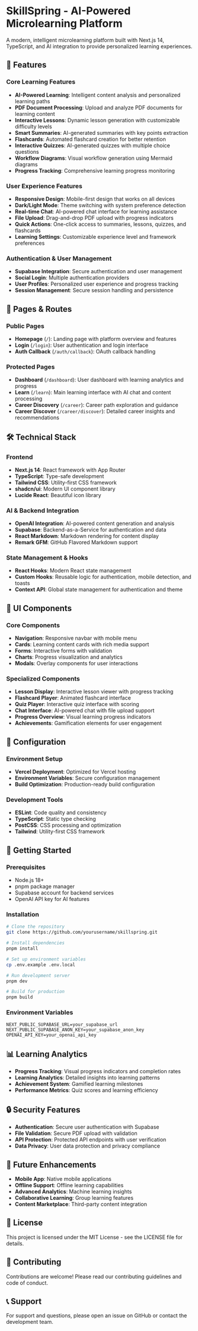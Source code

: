 # SkillSpring - AI-Powered Microlearning Platform

A modern, intelligent microlearning platform built with Next.js 14, TypeScript, and AI integration to provide personalized learning experiences.

## 🚀 Features

### Core Learning Features
- **AI-Powered Learning**: Intelligent content analysis and personalized learning paths
- **PDF Document Processing**: Upload and analyze PDF documents for learning content
- **Interactive Lessons**: Dynamic lesson generation with customizable difficulty levels
- **Smart Summaries**: AI-generated summaries with key points extraction
- **Flashcards**: Automated flashcard creation for better retention
- **Interactive Quizzes**: AI-generated quizzes with multiple choice questions
- **Workflow Diagrams**: Visual workflow generation using Mermaid diagrams
- **Progress Tracking**: Comprehensive learning progress monitoring

### User Experience Features
- **Responsive Design**: Mobile-first design that works on all devices
- **Dark/Light Mode**: Theme switching with system preference detection
- **Real-time Chat**: AI-powered chat interface for learning assistance
- **File Upload**: Drag-and-drop PDF upload with progress indicators
- **Quick Actions**: One-click access to summaries, lessons, quizzes, and flashcards
- **Learning Settings**: Customizable experience level and framework preferences

### Authentication & User Management
- **Supabase Integration**: Secure authentication and user management
- **Social Login**: Multiple authentication providers
- **User Profiles**: Personalized user experience and progress tracking
- **Session Management**: Secure session handling and persistence

## 📱 Pages & Routes

### Public Pages
- **Homepage** (`/`): Landing page with platform overview and features
- **Login** (`/login`): User authentication and login interface
- **Auth Callback** (`/auth/callback`): OAuth callback handling

### Protected Pages
- **Dashboard** (`/dashboard`): User dashboard with learning analytics and progress
- **Learn** (`/learn`): Main learning interface with AI chat and content processing
- **Career Discovery** (`/career`): Career path exploration and guidance
- **Career Discover** (`/career/discover`): Detailed career insights and recommendations

## 🛠️ Technical Stack

### Frontend
- **Next.js 14**: React framework with App Router
- **TypeScript**: Type-safe development
- **Tailwind CSS**: Utility-first CSS framework
- **shadcn/ui**: Modern UI component library
- **Lucide React**: Beautiful icon library

### AI & Backend Integration
- **OpenAI Integration**: AI-powered content generation and analysis
- **Supabase**: Backend-as-a-Service for authentication and data
- **React Markdown**: Markdown rendering for content display
- **Remark GFM**: GitHub Flavored Markdown support

### State Management & Hooks
- **React Hooks**: Modern React state management
- **Custom Hooks**: Reusable logic for authentication, mobile detection, and toasts
- **Context API**: Global state management for authentication and theme

## 🎨 UI Components

### Core Components
- **Navigation**: Responsive navbar with mobile menu
- **Cards**: Learning content cards with rich media support
- **Forms**: Interactive forms with validation
- **Charts**: Progress visualization and analytics
- **Modals**: Overlay components for user interactions

### Specialized Components
- **Lesson Display**: Interactive lesson viewer with progress tracking
- **Flashcard Player**: Animated flashcard interface
- **Quiz Player**: Interactive quiz interface with scoring
- **Chat Interface**: AI-powered chat with file upload support
- **Progress Overview**: Visual learning progress indicators
- **Achievements**: Gamification elements for user engagement

## 🔧 Configuration

### Environment Setup
- **Vercel Deployment**: Optimized for Vercel hosting
- **Environment Variables**: Secure configuration management
- **Build Optimization**: Production-ready build configuration

### Development Tools
- **ESLint**: Code quality and consistency
- **TypeScript**: Static type checking
- **PostCSS**: CSS processing and optimization
- **Tailwind**: Utility-first CSS framework

## 🚀 Getting Started

### Prerequisites
- Node.js 18+ 
- pnpm package manager
- Supabase account for backend services
- OpenAI API key for AI features

### Installation
```bash
# Clone the repository
git clone https://github.com/yourusername/skillspring.git

# Install dependencies
pnpm install

# Set up environment variables
cp .env.example .env.local

# Run development server
pnpm dev

# Build for production
pnpm build
```

### Environment Variables
```env
NEXT_PUBLIC_SUPABASE_URL=your_supabase_url
NEXT_PUBLIC_SUPABASE_ANON_KEY=your_supabase_anon_key
OPENAI_API_KEY=your_openai_api_key
```

## 📊 Learning Analytics

- **Progress Tracking**: Visual progress indicators and completion rates
- **Learning Analytics**: Detailed insights into learning patterns
- **Achievement System**: Gamified learning milestones
- **Performance Metrics**: Quiz scores and learning efficiency

## 🔒 Security Features

- **Authentication**: Secure user authentication with Supabase
- **File Validation**: Secure PDF upload with validation
- **API Protection**: Protected API endpoints with user verification
- **Data Privacy**: User data protection and privacy compliance

## 🌟 Future Enhancements

- **Mobile App**: Native mobile applications
- **Offline Support**: Offline learning capabilities
- **Advanced Analytics**: Machine learning insights
- **Collaborative Learning**: Group learning features
- **Content Marketplace**: Third-party content integration

## 📝 License

This project is licensed under the MIT License - see the LICENSE file for details.

## 🤝 Contributing

Contributions are welcome! Please read our contributing guidelines and code of conduct.

## 📞 Support

For support and questions, please open an issue on GitHub or contact the development team.

